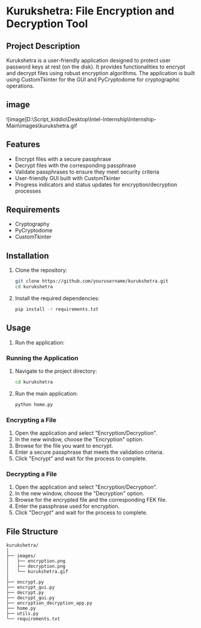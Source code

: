 # Kurukshetra: File Encryption and Decryption Tool

## Project Description
Kurukshetra is a user-friendly application designed to protect user password keys at rest (on the disk). It provides functionalities to encrypt and decrypt files using robust encryption algorithms. The application is built using CustomTkinter for the GUI and PyCryptodome for cryptographic operations.

## image
![image]D:\Script_kiddio\Desktop\Intel-Internship\Internship-Main\images\kurukshetra.gif

## Features
- Encrypt files with a secure passphrase
- Decrypt files with the corresponding passphrase
- Validate passphrases to ensure they meet security criteria
- User-friendly GUI built with CustomTkinter
- Progress indicators and status updates for encryption/decryption processes

## Requirements
- Cryptography
- PyCryptodome
- CustomTkinter

## Installation
1. Clone the repository:
    ```sh
    git clone https://github.com/yourusername/kurukshetra.git
    cd kurukshetra
    ```

2. Install the required dependencies:
    ```sh
    pip install -r requirements.txt
    ```

## Usage
1. Run the application:


### Running the Application
1. Navigate to the project directory:
    ```sh
    cd kurukshetra
    ```

2. Run the main application:
    ```sh
    python home.py
    ```

### Encrypting a File
1. Open the application and select "Encryption/Decryption".
2. In the new window, choose the "Encryption" option.
3. Browse for the file you want to encrypt.
4. Enter a secure passphrase that meets the validation criteria.
5. Click "Encrypt" and wait for the process to complete.

### Decrypting a File
1. Open the application and select "Encryption/Decryption".
2. In the new window, choose the "Decryption" option.
3. Browse for the encrypted file and the corresponding FEK file.
4. Enter the passphrase used for encryption.
5. Click "Decrypt" and wait for the process to complete.

## File Structure
```plaintext
kurukshetra/
│
├── images/
│   ├── encryption.png
│   ├── decryption.png
│   └── kurukshetra.gif
│
├── encrypt.py
├── encrypt_gui.py
├── decrypt.py
├── decrypt_gui.py
├── encryption_decryption_app.py
├── home.py
├── utils.py
└── requirements.txt

